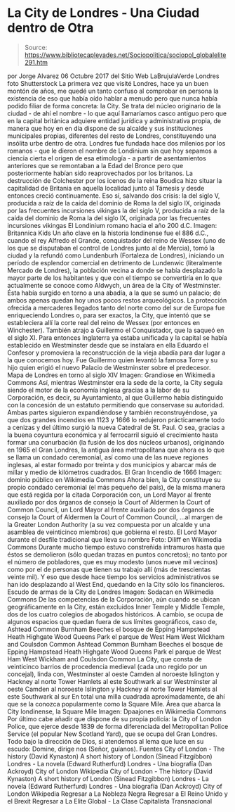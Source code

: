# La City de Londres - Una Ciudad dentro de Otra

> Source: https://www.bibliotecapleyades.net/Sociopolitica/sociopol_globalelite291.htm

por Jorge Alvarez 06 Octubre 2017 del Sitio Web LaBrujulaVerde Londres
foto Shutterstock
La primera vez que visité Londres, hace ya un buen montón de años, me quedé un tanto confuso al comprobar en persona la existencia de eso que había oído hablar a menudo pero que nunca había podido filiar de forma concreta:
la City.
Se trata del núcleo originario de la ciudad - de ahí el nombre - lo que aquí llamaríamos casco antiguo pero que en la capital británica adquiere entidad jurídica y administrativa propia, de manera que hoy en en día dispone de su alcalde y sus instituciones municipales propias, diferentes del resto de Londres, constituyendo una insólita urbe dentro de otra. Londres fue fundada hace dos milenios por los romanos - que le dieron el nombre de Londinium sin que hoy sepamos a ciencia cierta el origen de esa etimología - a partir de asentamientos anteriores que se remontaban a la Edad del Bronce pero que posteriormente habían sido reaprovechados por los britanos.
La destrucción de Colchester por los icenos de la reina Boudica hizo situar la capitalidad de Britania en aquella localidad junto al Támesis y desde entonces creció continuamente.
Eso sí, salvando dos crisis:
la del siglo V, producida a raíz de la caída del dominio de Roma la del siglo IX, originada por las frecuentes incursiones vikingas
la del siglo V, producida a raíz de la caída del dominio de Roma
la del siglo IX, originada por las frecuentes incursiones vikingas
El Londinium romano
hacia el año 200 d.C.
Imagen: Britannica Kids
Un año clave en la historia londinense fue el 886 d.C., cuando el rey Alfredo el Grande, conquistador del reino de Wessex (uno de los que se disputaban el control de Londres junto al de Mercia), tomó la ciudad y la refundó como Lundenburh (Fortaleza de Londres), iniciando un período de esplendor comercial en detrimento de Lundenwic (literalmente Mercado de Londres), la población vecina a donde se había desplazado la mayor parte de los habitantes y que con el tiempo se convertiría en lo que actualmente se conoce como Aldwych, un área de la City of Westminster.
Ésta había surgido en torno a una abadía, a la que se sumó un palacio; de ambos apenas quedan hoy unos pocos restos arqueológicos. La protección ofrecida a mercaderes llegados tanto del norte como del sur de Europa fue enriqueciendo Londres o, para ser exactos, la City, que intentó que se estableciera allí la corte real del reino de Wessex (por entonces en Winchester).
También atrajo a Guillermo el Conquistador, que la saqueó en el siglo XI.
Para entonces Inglaterra ya estaba unificada y la capital se había establecido en Westminster desde que se instalara en ella Eduardo el Confesor y promoviera la reconstrucción de la vieja abadía para dar lugar a la que conocemos hoy.
Fue Guillermo quien levantó la famosa Torre y su hijo quien erigió el nuevo Palacio de Westminster sobre el predecesor.
Mapa de Londres en torno al siglo XIV
Imagen: Grandiose en Wikimedia Commons
Así, mientras Westminster era la sede de la corte, la City seguía siendo el motor de la economía inglesa gracias a la labor de su Corporación, es decir, su Ayuntamiento, al que Guillermo había distinguido con la concesión de un estatuto permitiendo que conservase su autoridad.
Ambas partes siguieron expandiéndose y también reconstruyéndose, ya que dos grandes incendios en 1123 y 1666 lo redujeron prácticamente todo a cenizas y del último surgió la nueva Catedral de St. Paul. O sea, gracias a la buena coyuntura económica y al ferrocarril siguió el crecimiento hasta formar una conurbación (la fusión de los dos núcleos urbanos), originando en 1965 el Gran Londres, la antigua área metropolitana que ahora es lo que se llama un condado ceremonial, así como una de las nueve regiones inglesas, al estar formado por treinta y dos municipios y abarcar más de millar y medio de kilómetros cuadrados.
El Gran Incendio de 1666
Imagen: dominio público en Wikimedia Commons
Ahora bien, la City constituye su propio condado ceremonial (el más pequeño del país), de la misma manera que está regida por la citada Corporación con,
un Lord Mayor al frente auxiliado por dos órganos de consejo la Court of Aldermen la Court of Common Council,
un Lord Mayor al frente auxiliado por dos órganos de consejo
la Court of Aldermen
la Court of Common Council,
...al margen de la Greater London Authority (a su vez compuesta por un alcalde y una asamblea de veinticinco miembros) que gobierna el resto.
El Lord Mayor
durante el desfile tradicional que lleva su nombre
Foto: Diliff en Wikimedia Commons
Durante mucho tiempo estuvo constreñida intramuros hasta que éstos se demolieron (sólo quedan trazas en puntos concretos); no tanto por el número de pobladores, que es muy modesto (unos nueve mil vecinos) como por el de personas que tienen su trabajo allí (más de trescientas veinte mil).
Y eso que desde hace tiempo los servicios administrativos se han ido desplazando al West End, quedando en la City sólo los financieros.
Escudo de armas de la City de Londres
Imagen: Sodacan en Wikimedia Commons
De las competencias de la Corporación, aún cuando se ubican geográficamente en la City, están excluidos Inner Temple y Middle Temple, dos de los cuatro colegios de abogados históricos.
A cambio, se ocupa de algunos espacios que quedan fuera de sus límites geográficos, caso de,
Ashtead Common Burnham Beeches el bosque de Epping Hampstead Heath Highgate Wood Queens Park el parque de West Ham West Wickham and Coulsdon Common
Ashtead Common
Burnham Beeches
el bosque de Epping
Hampstead Heath
Highgate Wood
Queens Park
el parque de West Ham
West Wickham and Coulsdon Common
La City, que consta de veinticinco barrios de procedencia medieval (cada uno regido por un concejal), linda con,
Westminster al oeste Camden al noroeste Islington y Hackney al norte Tower Hamlets al este Southwark al sur
Westminster al oeste
Camden al noroeste
Islington y Hackney al norte
Tower Hamlets al este
Southwark al sur
En total una milla cuadrada aproximadamente, de ahí que se la conozca popularmente como la Square Mile.
Área que abarca
la City londinense, la Square Mile
Imagen: Dpaajones en Wikimedia Commons
Por último cabe añadir que dispone de su propia policía:
la City of London Police, que ejerce desde 1839 de forma diferenciada del Metropolitan Police Service (el popular New Scotland Yard), que se ocupa del Gran Londres.
Todo bajo la dirección de Dios, si atendemos al lema que luce en su escudo:
Domine, dirige nos (Señor, guíanos).
Fuentes
City of London - The history (David Kynaston) A short history of London (Sinead Fitzgibbon) Londres - La novela (Edward Rutherfurd) Londres - Una biografía (Dan Ackroyd) City of London Wikipedia
City of London - The history (David Kynaston)
A short history of London (Sinead Fitzgibbon)
Londres - La novela (Edward Rutherfurd)
Londres - Una biografía (Dan Ackroyd)
City of London
Wikipedia
Regresar a La Nobleza Negra
Regresar a El Reino Unido y el Brexit
Regresar a La Elite Global - La Clase Capitalista Transnacional
